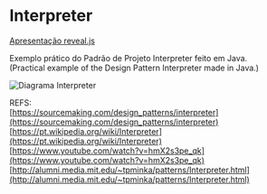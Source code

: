 # Interpreter
[Apresentação reveal.js](http://lucaslagrimante.github.io/Interpreter)  

Exemplo prático do Padrão de Projeto Interpreter feito em Java.  
(Practical example of the Design Pattern Interpreter made in Java.)

![Diagrama Interpreter](https://upload.wikimedia.org/wikipedia/commons/2/21/Interpreter_design_pattern.png)

REFS:  
[https://sourcemaking.com/design_patterns/interpreter](https://sourcemaking.com/design_patterns/interpreter)  
[https://pt.wikipedia.org/wiki/Interpreter](https://pt.wikipedia.org/wiki/Interpreter)  
[https://www.youtube.com/watch?v=hmX2s3pe_qk](https://www.youtube.com/watch?v=hmX2s3pe_qk)  
[http://alumni.media.mit.edu/~tpminka/patterns/Interpreter.html](http://alumni.media.mit.edu/~tpminka/patterns/Interpreter.html)